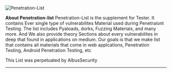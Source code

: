 ![Penetration-List ](https://user-images.githubusercontent.com/64241933/147803045-5bd7cee9-9bf3-4807-8f05-a6bc812d85ce.png)

**About Penetration-list**
Penetration-List is the supplement for Tester. It contains Ever single type of vulnerabilites Material used during Penetraiont Testing. The list includes Pyaloads, dorks, Fuzzing Materials, and many more. And We also provide theory Sections about every vulnerabilites in deep that found in applications on medium. Our goals is that we make list that contains all materials that come in web applcations, Penetration Testing, Android Penetration Testing, etc

This List was perpetuated by AlbusSecurity 

--------------------------------------------------------------------------------------------------------------------------------------------------------------

